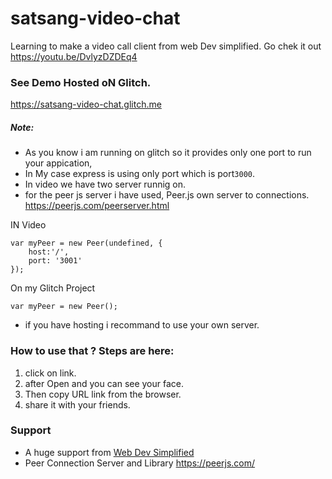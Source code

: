 # satsang-video-chat
Learning to make a video call client from web Dev simplified. Go chek it out https://youtu.be/DvlyzDZDEq4

### See Demo Hosted oN Glitch.

https://satsang-video-chat.glitch.me
##### Note: 
- As you know i am running on glitch so it provides only one port to run your appication, 
- In My case express is using only port which is port`3000`.
- In video we have two server runnig on.
- for the peer js server i have used, Peer.js own server to connections. https://peerjs.com/peerserver.html

IN Video
```
var myPeer = new Peer(undefined, {
    host:'/',
    port: '3001'
}); 
```
On my Glitch Project

```
var myPeer = new Peer(); 
```
- if you have hosting i recommand to use your own server.


### How to use that ? Steps are here:
1. click on link.
2. after Open and you can see your face.
3. Then copy URL link from the browser.
4. share it with your friends.

### Support

- A huge support from [Web Dev Simplified](https://github.com/WebDevSimplified/Zoom-Clone-With-WebRTC)
- Peer Connection Server and Library https://peerjs.com/


